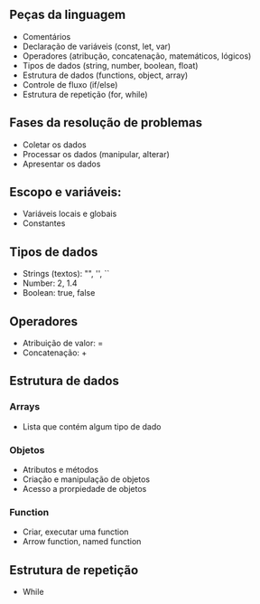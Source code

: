 ## Peças da linguagem

- Comentários
- Declaração de variáveis (const, let, var)
- Operadores (atribução, concatenação, matemáticos, lógicos)
- Tipos de dados (string, number, boolean, float)
- Estrutura de dados (functions, object, array)
- Controle de fluxo (if/else)
- Estrutura de repetição (for, while)

## Fases da resolução de problemas

- Coletar os dados
- Processar os dados (manipular, alterar)
- Apresentar os dados

## Escopo e variáveis:

- Variáveis locais e globais
- Constantes

## Tipos de dados

- Strings (textos): "", '', ``
- Number: 2, 1.4
- Boolean: true, false

## Operadores

- Atribuição de valor: =
- Concatenação: +

## Estrutura de dados

### Arrays

- Lista que contém algum tipo de dado

### Objetos

- Atributos e métodos
- Criação e manipulação de objetos
- Acesso a prorpiedade de objetos

### Function

- Criar, executar uma function
- Arrow function, named function

## Estrutura de repetição

- While